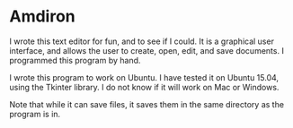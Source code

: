 # Amdiron

I wrote this text editor for fun, and to see if I could. It is a graphical
user interface, and allows the user to create, open, edit, and save documents.
I programmed this program by hand. 


I wrote this program to work on Ubuntu. I have tested it on Ubuntu 15.04, using the Tkinter library. I do not know if it will work on Mac or Windows.


Note that while it can save files, it saves them in the same directory as the program is in.